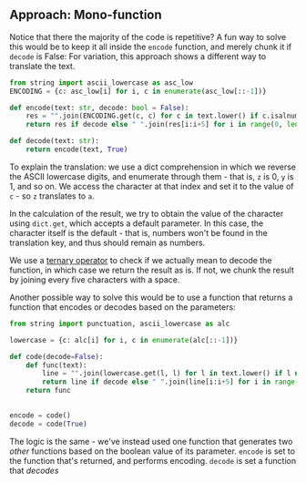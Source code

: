 ## Approach: Mono-function
Notice that there the majority of the code is repetitive? 
A fun way to solve this would be to keep it all inside the `encode` function, and merely chunk it if `decode` is False:
For variation, this approach shows a different way to translate the text.
```python
from string import ascii_lowercase as asc_low
ENCODING = {c: asc_low[i] for i, c in enumerate(asc_low[::-1])}

def encode(text: str, decode: bool = False):
    res = "".join(ENCODING.get(c, c) for c in text.lower() if c.isalnum())
    return res if decode else " ".join(res[i:i+5] for i in range(0, len(res), 5))

def decode(text: str):
    return encode(text, True)
```
To explain the translation: we use a dict comprehension in which we reverse the ASCII lowercase digits, and enumerate through them - that is, `z` is 0, `y` is 1, and so on. 
We access the character at that index and set it to the value of `c` - so `z` translates to `a`.

In the calculation of the result, we try to obtain the value of the character using `dict.get`, which accepts a default parameter. 
In this case, the character itself is the default - that is, numbers won't be found in the translation key, and thus should remain as numbers.

We use a [ternary operator][ternary-operator] to check if we actually mean to decode the function, in which case we return the result as is. 
If not, we chunk the result by joining every five characters with a space.

Another possible way to solve this would be to use a function that returns a function that encodes or decodes based on the parameters:
```python
from string import punctuation, ascii_lowercase as alc

lowercase = {c: alc[i] for i, c in enumerate(alc[::-1])}

def code(decode=False):
    def func(text):
        line = "".join(lowercase.get(l, l) for l in text.lower() if l not in punctuation + ' ')
        return line if decode else " ".join(line[i:i+5] for i in range(0, len(line), 5))
    return func

    
encode = code()
decode = code(True)
```
The logic is the same - we've instead used one function that generates two _other_ functions based on the boolean value of its parameter.
`encode` is set to the function that's returned, and performs encoding.
`decode` is set a function that _decodes_

[ternary-operator]: https://www.tutorialspoint.com/ternary-operator-in-python
[decorator]: https://realpython.com/primer-on-python-decorators/